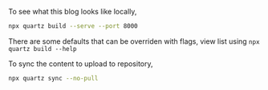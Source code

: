 To see what this blog looks like locally,
```bash
npx quartz build --serve --port 8000
```
There are some defaults that can be overriden with flags, view list using `npx quartz build --help`

To sync the content to upload to repository,
```bash
npx quartz sync --no-pull
```
